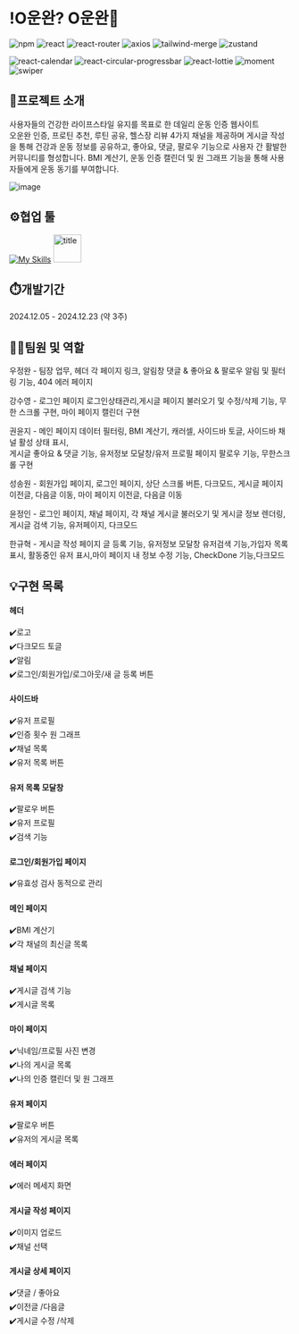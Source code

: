 # !O운완? O운완🏃

![npm](https://img.shields.io/badge/npm-10.8.2-%23CB3837?logo=npm)
![react](https://img.shields.io/badge/react-18.3.1-%2361DAFB?logo=react)
![react-router](https://img.shields.io/badge/react%20router-7.0.2-%23CA4245?logo=react-router)
![axios](https://img.shields.io/badge/axios-1.7.9-%235A29E4?logo=axios)
![tailwind-merge](https://img.shields.io/badge/tailwind%20merge-2.5.5-%2306B6D4?logo=tailwindcss)
![zustand](https://img.shields.io/badge/zustand-5.0.2-slategray?logo=redux)

![react-calendar](https://img.shields.io/badge/react%20calendar-5.1.0-%233D5B8A?logo=react)
![react-circular-progressbar](https://img.shields.io/badge/react%20circular%20progressbar-2.1.0-%23FFCC00?logo=react)
![react-lottie](https://img.shields.io/badge/react%20lottie-2.1.0-%2300A9E0?logo=react)
![moment](https://img.shields.io/badge/moment.js-2.30.1-%230A0A0A?logo=javascript)
![swiper](https://img.shields.io/badge/swiper-11.1.15-%23104E8B?logo=swiper)

## 👀프로젝트 소개

사용자들의 건강한 라이프스타일 유지를 목표로 한 데일리 운동 인증 웹사이트  
오운완 인증, 프로틴 추천, 루틴 공유, 헬스장 리뷰 4가지 채널을 제공하며
게시글 작성을 통해 건강과 운동 정보를 공유하고, 좋아요, 댓글, 팔로우 기능으로 사용자 간 활발한 커뮤니티를 형성합니다.
BMI 계산기, 운동 인증 캘린더 및 원 그래프 기능을 통해 사용자들에게 운동 동기를 부여합니다.

![image](https://github.com/user-attachments/assets/d310dfc5-5562-4793-98b2-c88f9748d0d6)

## ⚙️협업 툴

[![My Skills](https://skillicons.dev/icons?i=figma,github,notion&theme=light)](https://skillicons.dev)
<img src="https://avatars.githubusercontent.com/u/6911160?s=280&v=4" alt="title" width="50" height="50" >

## ⏱️개발기간

2024.12.05 - 2024.12.23 (약 3주)

## 🧑‍💻팀원 및 역할

우정완 - 팀장 업무, 헤더 각 페이지 링크, 알림창 댓글 & 좋아요 & 팔로우 알림 및 필터링 기능,
404 에러 페이지

강수영 - 로그인 페이지 로그인상태관리,게시글 페이지 불러오기 및 수정/삭제 기능, 무한 스크롤 구현,
마이 페이지 캘린더 구현

권윤지 - 메인 페이지 데이터 필터링, BMI 계산기, 캐러셀, 사이드바 토글, 사이드바 채널 활성 상태 표시,  
게시글 좋아요 & 댓글 기능, 유저정보 모달창/유저 프로필 페이지 팔로우 기능, 무한스크롤 구현

성송원 - 회원가입 페이지, 로그인 페이지, 상단 스크롤 버튼, 다크모드, 게시글 페이지 이전글, 다음글 이동,
마이 페이지 이전글, 다음글 이동

윤정인 - 로그인 페이지, 채널 페이지, 각 채널 게시글 불러오기 및 게시글 정보 렌더링, 게시글 검색 기능,
유저페이지, 다크모드

한규혁 - 게시글 작성 페이지 글 등록 기능, 유저정보 모달창 유저검색 기능,가입자 목록 표시,
활동중인 유저 표시,마이 페이지 내 정보 수정 기능, CheckDone 기능,다크모드

## 💡구현 목록

#### 헤더

✔️로고  
✔️다크모드 토글  
✔️알림  
✔️로그인/회원가입/로그아웃/새 글 등록 버튼

#### 사이드바

✔️유저 프로필  
✔️인증 횟수 원 그래프  
✔️채널 목록  
✔️유저 목록 버튼

#### 유저 목록 모달창

✔️팔로우 버튼  
✔️유저 프로필  
✔️검색 기능

#### 로그인/회원가입 페이지

✔️유효성 검사 동적으로 관리

#### 메인 페이지

✔️BMI 계산기  
✔️각 채널의 최신글 목록

#### 채널 페이지

✔️게시글 검색 기능  
✔️게시글 목록

#### 마이 페이지

✔️닉네임/프로필 사진 변경  
✔️나의 게시글 목록  
✔️나의 인증 캘린더 및 원 그래프

#### 유저 페이지

✔️팔로우 버튼  
✔️유저의 게시글 목록

#### 에러 페이지

✔️에러 메세지 화면

#### 게시글 작성 페이지

✔️이미지 업로드  
✔️채널 선택

#### 게시글 상세 페이지

✔️댓글 / 좋아요  
✔️이전글 /다음글  
✔️게시글 수정 /삭제
